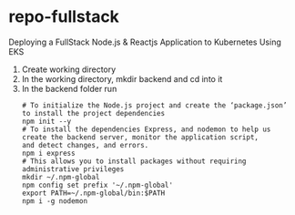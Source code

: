 # repo-fullstack
Deploying a FullStack Node.js &amp; Reactjs Application to Kubernetes Using EKS
1. Create working directory
2. In the working directory, mkdir backend and cd into it
3. In the backend folder run
   ```
   # To initialize the Node.js project and create the ‘package.json’ to install the project dependencies
   npm init --y
   # To install the dependencies Express, and nodemon to help us create the backend server, monitor the application script,       and detect changes, and errors.
   npm i express
   # This allows you to install packages without requiring administrative privileges
   mkdir ~/.npm-global
   npm config set prefix '~/.npm-global'
   export PATH=~/.npm-global/bin:$PATH
   npm i -g nodemon
   ```
